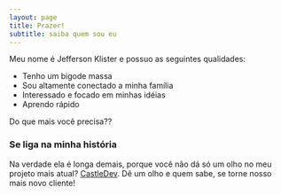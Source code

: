 ```yaml
---
layout: page
title: Prazer!  
subtitle: saiba quem sou eu
---
```


Meu nome é Jefferson Klister e possuo as seguintes qualidades:

- Tenho um bigode massa
- Sou altamente conectado a minha família
- Interessado e focado em minhas idéias
- Aprendo rápido

Do que mais você precisa??

### Se liga na minha história

Na verdade ela é longa demais, porque você não dá só um olho no meu projeto mais atual? [CastleDev](http://castledevup.github.io).
Dê um olho e quem sabe, se torne nosso mais novo cliente!
